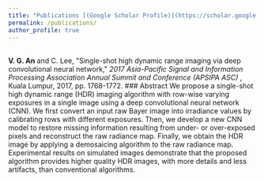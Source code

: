 ```yaml
---
title: "Publications [(Google Scholar Profile)](https://scholar.google.com/citations?hl=en&user=f_uYnPsAAAAJ)"
permalink: /publications/
author_profile: true
---
```

<br>
<b>V. G. An</b> and C. Lee, "Single-shot high dynamic range imaging via deep convolutional neural network," <i> 2017 Asia-Pacific Signal and Information Processing Association Annual Summit and Conference (APSIPA ASC) </i>, Kuala Lumpur, 2017, pp. 1768-1772.  
### Abstract
We propose a single-shot high dynamic range (HDR) imaging algorithm with row-wise varying exposures in a single image using a deep convolutional neural network (CNN). We first convert an input raw Bayer image into irradiance values by calibrating rows with different exposures. Then, we develop a new CNN model to restore missing information resulting from under- or over-exposed pixels and reconstruct the raw radiance map. Finally, we obtain the HDR image by applying a demosaicing algorithm to the raw radiance map. Experimental results on simulated images demonstrate that the proposed algorithm provides higher quality HDR images, with more details and less artifacts, than conventional algorithms. 
